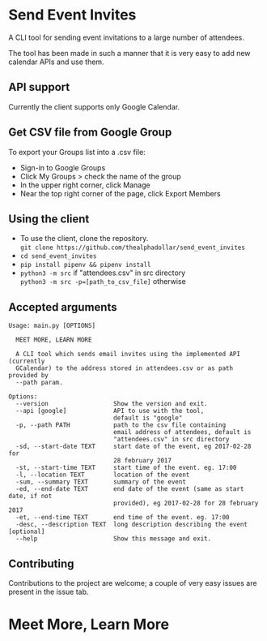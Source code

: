 # Send Event Invites 

A  CLI tool for sending event invitations to a large number of attendees.

The tool has been made in such a manner that it is very easy to add new
calendar APIs and use them. 

## API support

Currently the client supports only Google Calendar.

## Get CSV file from Google Group

To export your Groups list into a .csv file:</br>
- Sign-in to Google Groups
- Click My Groups > check the name of the group
- In the upper right corner, click Manage
- Near the top right corner of the page, click Export Members

## Using the client

- To use the client, clone the repository.</br>
`git clone https://github.com/thealphadollar/send_event_invites`
- `cd send_event_invites`
- `pip install pipenv && pipenv install`
- `python3 -m src` if "attendees.csv" in src directory</br>
  `python3 -m src -p=[path_to_csv_file]` otherwise

## Accepted arguments

```text
Usage: main.py [OPTIONS]

  MEET MORE, LEARN MORE

  A CLI tool which sends email invites using the implemented API (currently
  GCalendar) to the address stored in attendees.csv or as path provided by
  --path param.

Options:
  --version                  Show the version and exit.
  --api [google]             API to use with the tool,
                             default is "google"
  -p, --path PATH            path to the csv file containing
                             email address of attendees, default is
                             "attendees.csv" in src directory
  -sd, --start-date TEXT     start date of the event, eg 2017-02-28 for
                             28 february 2017
  -st, --start-time TEXT     start time of the event. eg. 17:00
  -l, --location TEXT        location of the event
  -sum, --summary TEXT       summary of the event
  -ed, --end-date TEXT       end date of the event (same as start date, if not
                             provided), eg 2017-02-28 for 28 february 2017
  -et, --end-time TEXT       end time of the event. eg. 17:00
  -desc, --description TEXT  long description describing the event [optional]
  --help                     Show this message and exit.
```

## Contributing

Contributions to the project are welcome; a couple of very easy issues are present in the issue tab.

# Meet More, Learn More
